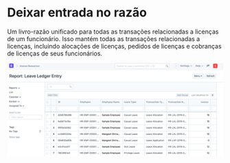 # Deixar entrada no razão



Um livro-razão unificado para todas as transações relacionadas a licenças de um funcionário. Isso mantém todas as transações relacionadas a licenças, incluindo alocações de licenças, pedidos de licenças e cobranças de licenças de seus funcionários.


![Leave Ledger Entry](/files/leave-ledger-entry.png)



